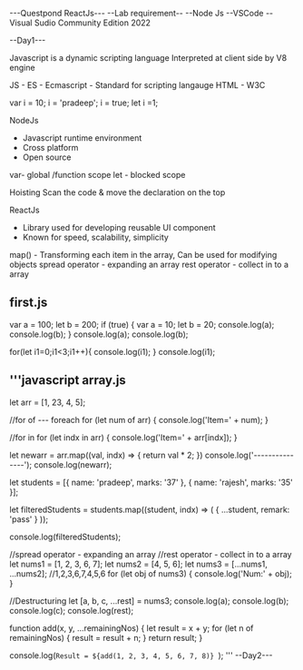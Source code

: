 ---Questpond ReactJs---
--Lab requirement--
--Node Js
--VSCode
--Visual Sudio Community Edition 2022

--Day1---

Javascript is a dynamic scripting language
Interpreted at client side by V8 engine

JS - ES - Ecmascript  - Standard for scripting langauge
HTML - W3C

var i = 10;
i = 'pradeep';
i = true;
let i =1;

NodeJs
- Javascript runtime environment 
- Cross platform
- Open source

var- global /function scope
let - blocked scope

Hoisting
Scan the code & move the declaration on the top

ReactJs
- Library used for developing reusable UI component
- Known for speed, scalability, simplicity

map() - Transforming each item in the array,  Can be used for modifying objects
spread operator - expanding an array
rest operator - collect in to a array

first.js
--------
var a = 100;
let b = 200;
if (true) {
    var a = 10;
    let b = 20;
    console.log(a);
    console.log(b);
}
console.log(a);
console.log(b);



for(let i1=0;i1<3;i1++){
    console.log(i1);
}
console.log(i1);

'''javascript
array.js
--------
let arr = [1, 23, 4, 5];


//for of  --- foreach
for (let num of arr) {
    console.log('Item=' + num);
}

//for in
for (let indx in arr) {
    console.log('Item=' + arr[indx]);
}

let newarr = arr.map((val, indx) => {
    return val * 2;
})
console.log('---------------');
console.log(newarr);

let students = [{ name: 'pradeep', marks: '37' }, { name: 'rajesh', marks: '35' }];

let filteredStudents = students.map((student, indx) => (
    {
        ...student, remark: 'pass'
    }
));

console.log(filteredStudents);


//spread operator - expanding an array
//rest operator - collect in to a array
let nums1 = [1, 2, 3, 6, 7];
let nums2 = [4, 5, 6];
let nums3 = [...nums1, ...nums2];  //1,2,3,6,7,4,5,6
for (let obj of nums3) {
    console.log('Num:' + obj);
}

//Destructuring
let [a, b, c, ...rest] = nums3;
console.log(a);
console.log(b);
console.log(c);
console.log(rest);

function add(x, y, ...remainingNos) {
    let result = x + y;
    for (let n of remainingNos) {
        result = result + n;
    }
    return result;
}

console.log(`Result = ${add(1, 2, 3, 4, 5, 6, 7, 8)} `);
'''
--Day2---
